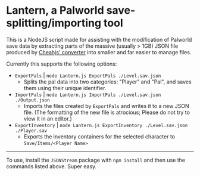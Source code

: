 # Lantern, a Palworld save-splitting/importing tool
This is a NodeJS script made for assisting with the modification of Palworld save data by extracting parts of the massive (usually > 1GB) JSON file produced by [Cheahjs' converter](https://github.com/cheahjs/palworld-save-tools) into smaller and far easier to manage files.

Currently this supports the following options:
- `ExportPals` | `node Lantern.js ExportPals ./Level.sav.json`
  - Splits the pal data into two categories: "Player" and "Pal", and saves them using their unique identifier.
- `ImportPals` | `node Lantern.js ImportPals ./Level.sav.json ./Output.json`
  - Imports the files created by `ExportPals` and writes it to a new JSON file. (The formatting of the new file is atrocious; Please do not try to view it in an editor.)
- `ExportInventory` | `node Lantern.js ExportInventory ./Level.sav.json ./Player.sav`
  - Exports the inventory containers for the selected character to `Save/Items/<Player Name>`
---

To use, install the `JSONStream` package with `npm install` and then use the commands listed above. Super easy.
